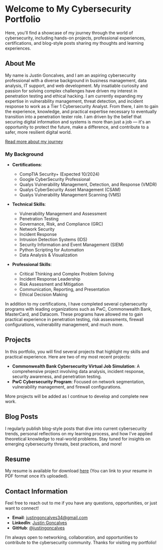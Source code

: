 # Welcome to My Cybersecurity Portfolio

Here, you'll find a showcase of my journey through the world of cybersecurity, including hands-on projects, professional experiences, certifications, and blog-style posts sharing my thoughts and learning experiences.

## About Me
My name is Justin Goncalves, and I am an aspiring cybersecurity professional with a diverse background in business management, data analysis, IT support, and web development. My insatiable curiosity and passion for solving complex challenges have driven my interest in penetration testing and ethical hacking. I am currently expanding my expertise in vulnerability management, threat detection, and incident response to work as a Tier 1 Cybersecurity Analyst. From there, I aim to gain the experience, knowledge, and practical expertise necessary to eventually transition into a penetration tester role. I am driven by the belief that securing digital information and systems is more than just a job — it's an opportunity to protect the future, make a difference, and contribute to a safer, more resilient digital world.

[Read more about my journey](About_Me.md)


### My Background
- **Certifications**:
   - CompTIA Security+ (Expected 10/2024)
   - Google CyberSecurity Professional
   - Qualys Vulnerability Management, Detection, and Response (VMDR)
   - Qualys CyberSecurity Asset Management (CSAM)
   - Qualys Vulnerability Management Scanning (VMS)

- **Technical Skills**:
   - Vulnerability Management and Assessment
   - Penetration Testing
   - Governance, Risk, and Compliance (GRC)
   - Network Security
   - Incident Response
   - Intrusion Detection Systems (IDS)
   - Security Information and Event Management (SIEM)
   - Python Scripting for Automation
   - Data Analysis & Visualization

- **Professional Skills**:
   - Critical Thinking and Complex Problem Solving
   - Incident Response Leadership
   - Risk Assessment and Mitigation
   - Communication, Reporting, and Presentation
   - Ethical Decision Making
     
In addition to my certifications, I have completed several cybersecurity programs with leading organizations such as PwC, Commonwealth Bank, MasterCard, and Datacom. These programs have allowed me to gain practical experience in penetration testing, risk assessments, firewall configurations, vulnerability management, and much more.

## Projects
In this portfolio, you will find several projects that highlight my skills and practical experience. Here are two of my most recent projects:

- **Commonwealth Bank Cybersecurity Virtual Job Simulation**: A comprehensive project involving data analysis, incident response, security awareness, and penetration testing.
- **PwC Cybersecurity Program**: Focused on network segmentation, vulnerability management, and firewall configurations.

More projects will be added as I continue to develop and complete new work.

## Blog Posts
I regularly publish blog-style posts that dive into current cybersecurity trends, personal reflections on my learning process, and how I’ve applied theoretical knowledge to real-world problems. Stay tuned for insights on emerging cybersecurity threats, best practices, and more!

## Resume
My resume is available for download [here](#) (You can link to your resume in PDF format once it’s uploaded).

## Contact Information
Feel free to reach out to me if you have any questions, opportunities, or just want to connect!
- **Email**: justingoncalves34@gmail.com
- **LinkedIn**: [Justin Goncalves](https://www.linkedin.com/in/justingoncalves/) 
- **GitHub**: [@justingoncalves](https://github.com/justingoncalves)

I’m always open to networking, collaboration, and opportunities to contribute to the cybersecurity community. Thanks for visiting my portfolio!
